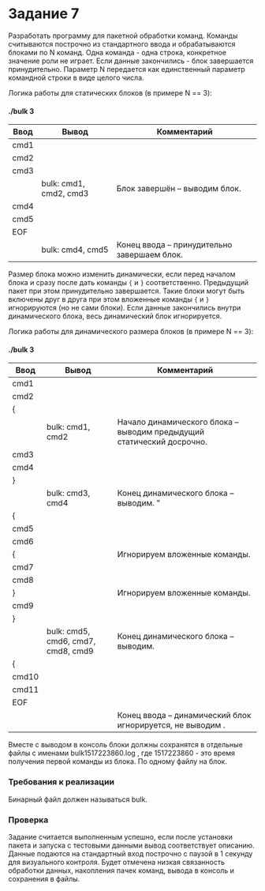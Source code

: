 # Задание 7

Разработать программу для пакетной обработки команд.
Команды считываются построчно из стандартного ввода и обрабатываются блоками по N команд.
Одна команда - одна строка, конкретное значение роли не играет. Если данные закончились - блок
завершается принудительно. Параметр N передается как единственный параметр командной
строки в виде целого числа.

Логика работы для статических блоков (в примере N == 3):

#### ./bulk 3

| Ввод | Вывод                  | Комментарий                                  |
|------|------------------------|----------------------------------------------|
| cmd1 |                        |                                              |
| cmd2 |                        |                                              |
| cmd3 |                        |                                              |
|      | bulk: cmd1, cmd2, cmd3 | Блок завершён – выводим блок.                |  
| cmd4 |                        |                                              |
| cmd5 |                        |                                              |
| EOF  |                        |                                              |
|      | bulk: cmd4, cmd5       | Конец ввода – принудительно завершаем блок.  |


Размер блока можно изменить динамически, если перед началом блока и сразу после дать
команды `{` и `}` соответственно. Предыдущий пакет при этом принудительно завершается. Такие
блоки могут быть включены друг в друга при этом вложенные команды `{` и `}` игнорируются (но не
сами блоки). Если данные закончились внутри динамического блока, весь динамический блок
игнорируется.

Логика работы для динамического размера блоков (в примере N == 3):

#### ./bulk 3
| Ввод  | Вывод                              | Комментарий                                                           |
|-------|------------------------------------|-----------------------------------------------------------------------|
| cmd1  |                                    |                                                                       |
| cmd2  |                                    |                                                                       |
| {     |                                    |                                                                       |
|       | bulk: cmd1, cmd2                   | Начало динамического блока – выводим предыдущий статический досрочно. |
| cmd3  |                                    |                                                                       |
| cmd4  |                                    |                                                                       |
| }     |                                    |                                                                       |
|       | bulk: cmd3, cmd4                   | Конец динамического блока – выводим. "                                
| {     |                                    |                                                                       |
| cmd5  |                                    |                                                                       |
| cmd6  |                                    |                                                                       |
| {     |                                    | Игнорируем вложенные команды.                                         |
| cmd7  |                                    |                                                                       |
| cmd8  |                                    |                                                                       |
| }     |                                    | Игнорируем вложенные команды.                                         |
| cmd9  |                                    |                                                                       |
| }     |                                    |                                                                       |
|       | bulk: cmd5, cmd6, cmd7, cmd8, cmd9 | Конец динамического блока –  выводим.                                 |
| {     |
| cmd10 |                                    |                                                                       |
| cmd11 |                                    |                                                                       |
| EOF   |                                    |                                                                       |
|       |                                    | Конец ввода – динамический блок игнорируется, не выводим .            | 

Вместе с выводом в консоль блоки должны сохранятся в отдельные файлы с именами
bulk1517223860.log , где 1517223860 - это время получения первой команды из блока. По одному
файлу на блок.

### Требования к реализации
Бинарный файл должен называться bulk.

### Проверка
Задание считается выполненным успешно, если после установки пакета и запуска с тестовыми
данными вывод соответствует описанию. Данные подаются на стандартный вход построчно с
паузой в 1 секунду для визуального контроля.
Будет отмечена низкая связанность обработки данных, накопления пачек команд, вывода в
консоль и сохранения в файлы.